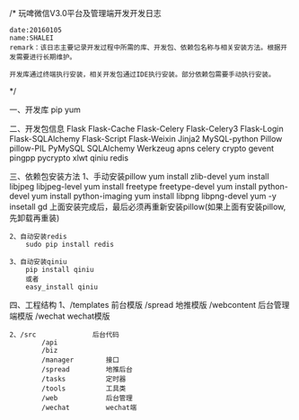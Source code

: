 
/* 
	玩啤微信V3.0平台及管理端开发开发日志


	date:20160105
	name:SHALEI
	remark：该日志主要记录开发过程中所需的库、开发包、依赖包名称与相关安装方法。根据开发需要进行长期维护。

	开发库通过终端执行安装，相关开发包通过IDE执行安装。部分依赖包需要手动执行安装。
 */


一、开发库
		pip
		yum


二、开发包信息
		Flask
		Flask-Cache
		Flask-Celery
		Flask-Celery3
		Flask-Login
		Flask-SQLAlchemy
		Flask-Script
		Flask-Weixin
		Jinja2
		MySQL-python
		Pillow
		pillow-PIL
		PyMySQL
		SQLAlchemy
		Werkzeug
		apns
		celery
		crypto
		gevent
		pingpp
		pycrypto
		xlwt
		qiniu
		redis


三、依赖包安装方法
	1、手动安装pillow
		yum install zlib-devel
		yum install libjpeg libjpeg-level
		yum install freetype freetype-devel
		yum install python-devel
		yum install python-imaging
		yum install libpng libpng-devel
		yum -y insetall gd 
		上面安装完成后，最后必须再重新安装pillow(如果上面有安装pillow,先卸载再重装)

	2、自动安装redis
		sudo pip install redis

	3、自动安装qiniu
	    pip install qiniu
		或者
		easy_install qiniu


四、工程结构
	1、/templates 		前台模版
			/spread	   		地推模版
			/webcontent		后台管理端模版
			/wechat			wechat模版

	2、/src				后台代码
			/api
			/biz
			/manager		接口
			/spread			地推后台
			/tasks			定时器
			/tools			工具类
			/web			后台管理
			/wechat			wechat端
	